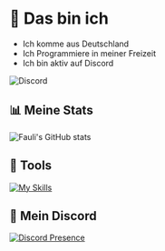 # 👋 Das bin ich
- Ich komme aus Deutschland
- Ich Programmiere in meiner Freizeit
- Ich bin aktiv auf Discord

![Discord](https://img.shields.io/discord/1278386418166792222?style=for-the-badge&logo=Discord&label=Discord&color=blue&link=https%3A%2F%2Fdiscord.gg%2Fslothycrew)


## 📊 Meine Stats
![Fauli's GitHub stats](https://github-readme-stats.vercel.app/api?username=faauli&theme=react&dark_icons=true)

## 📌 Tools
[![My Skills](https://skillicons.dev/icons?i=discord,py,pycharm,sqlite,nodejs,discordjs,vscode,mongodb,html,notion,github,windows,apple)](https://skillicons.dev)

## 🚨 Mein Discord
[![Discord Presence](https://lanyard.cnrad.dev/api/1157683430570610790)](https://discord.com/users/1157683430570610790)
